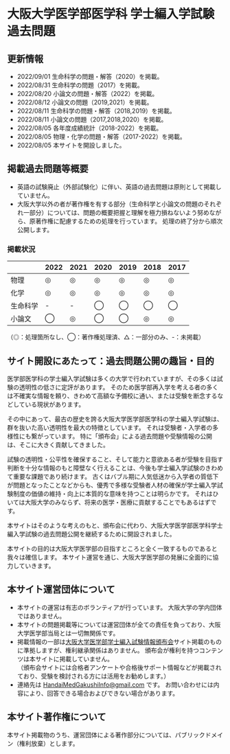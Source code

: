 # 大阪大学医学部医学科 学士編入学試験 過去問題
## 更新情報
- 2022/09/01 生命科学の問題・解答（2020）を掲載。
- 2022/08/31 生命科学の問題（2017）を掲載。
- 2022/08/20 小論文の問題・解答（2022）を掲載。
- 2022/08/12 小論文の問題（2019,2021）を掲載。
- 2022/08/11 生命科学の問題・解答（2018,2019）を掲載。
- 2022/08/11 小論文の問題（2017,2018,2020）を掲載。
- 2022/08/05 各年度成績統計（2018-2022）を掲載。
- 2022/08/05 物理・化学の問題・解答（2017-2022）を掲載。
- 2022/08/05 本サイトを開設しました。

## 掲載過去問題等概要
- 英語の試験廃止（外部試験化）に伴い、英語の過去問題は原則として掲載していません。
- 大阪大学以外の者が著作権を有する部分（生命科学と小論文の問題のそれぞれ一部分）については、問題の概要把握と理解を極力損ねないよう努めながら、原著作権に配慮するための処理を行っています。
  処理の終了分から順次公開します。

### 掲載状況
|          | 2022 | 2021 | 2020 | 2019 | 2018 | 2017 |
| -------- | ---- | ---- | ---- | ---- | ---- | ---- |
| 物理     |  ◎   |  ◎   |  ◎   |  ◎   |  ◎   |  ◎   |
| 化学     |  ◎  |  ◎   |  ◎   |  ◎   |  ◎   |  ◎   |
| 生命科学  |  -  |  -   |  ◯   |  ◯   |  ◯   |  ◯   |
| 小論文   |  ◯  |  ◎   |  ◯   |  ◯   |  ◎   |  ◎   |

（◎：処理箇所なし、◯：著作権処理済、△：一部分のみ、-：未掲載）

## サイト開設にあたって：過去問題公開の趣旨・目的
医学部医学科の学士編入学試験は多くの大学で行われていますが、その多くは試験の透明性の低さに定評があります。
そのため医学部再入学を考える者の多くは不確実な情報を頼り、きわめて高額な予備校に通い、または受験を断念するなどしている現状があります。

その中にあって、最古の歴史を誇る大阪大学医学部医学科の学士編入学試験は、群を抜いた高い透明性を最大の特徴としています。
それは受験者・入学者の多様性にも繋がっています。
特に「頒布会」による過去問題や受験情報の公開は、そこに大きく貢献してきました。

試験の透明性・公平性を確保すること、そして能力と意欲ある者が受験を目指す判断を十分な情報のもと障壁なく行えることは、今後も学士編入学試験のきわめて重要な課題であり続けます。
古くはバブル期に人気低迷から入学者の質低下が問題となったことなどからも、優秀で多様な受験者人材の確保が学士編入学試験制度の価値の維持・向上に本質的な意味を持つことは明らかです。
それはひいては大阪大学のみならず、将来の医学・医療に貢献することでもあるはずです。

本サイトはそのような考えのもと、頒布会に代わり、大阪大学医学部医学科学士編入学試験の過去問題公開を継続するために開設されました。

本サイトの目的は大阪大学医学部の目指すところと全く一致するものであると我々は確信します。
本サイト運営を通じ、大阪大学医学部の発展に全面的に協力していきます。

## 本サイト運営団体について
- 本サイトの運営は有志のボランティアが行っています。
  大阪大学の学内団体ではありません。
- 本サイトの問題掲載等については運営団体が全ての責任を負っており、大阪大学医学部当局とは一切無関係です。
- 掲載情報の一部は[大阪大学医学部学士編入試験情報頒布会](https://hampukai.wordpress.com)サイト掲載のものに準拠しますが、権利継承関係はありません。
  頒布会が権利を持つコンテンツは本サイトに掲載していません。  
  （頒布会サイトには合格者アンケートや合格後サポート情報などが掲載されており、受験を検討される方には活用をお勧めします。）
- 連絡先は HandaiMedGakushiInfo@gmail.com です。
  お問い合わせには内容により、回答できる場合およびできない場合があります。

## 本サイト著作権について
本サイト掲載物のうち、運営団体による著作部分については、パブリックドメイン（権利放棄）とします。
